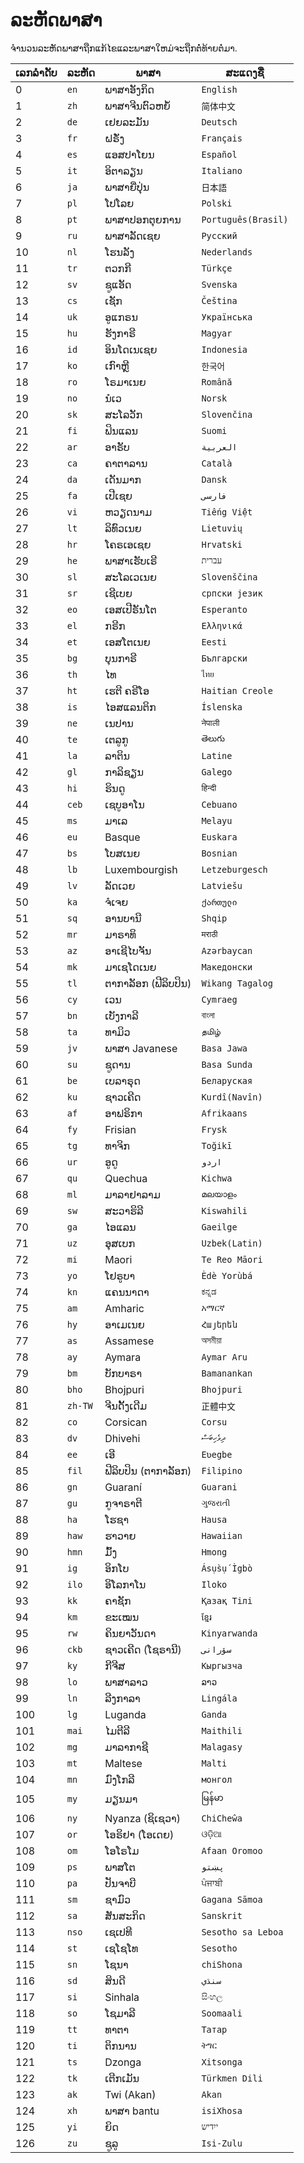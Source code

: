 # ລະຫັດພາສາ

ຈໍານວນລະຫັດພາສາຖືກແກ້ໄຂແລະພາສາໃຫມ່ຈະຖືກຕໍ່ທ້າຍຕໍ່ມາ.

| ເລກລໍາດັບ | ລະຫັດ | ພາສາ | ສະແດງຊື່ |
| - | - | - | - |
| 0 | `en` | ພາສາອັງກິດ | `English` |
| 1 | `zh` | ພາສາຈີນຕົວຫຍໍ້ | `简体中文` |
| 2 | `de` | ເຢຍລະມັນ | `Deutsch` |
| 3 | `fr` | ຝຣັ່ງ | `Français` |
| 4 | `es` | ແອສປາໂຍນ | `Español` |
| 5 | `it` | ອິຕາລຽນ | `Italiano` |
| 6 | `ja` | ພາສາຍີ່ປຸ່ນ | `日本語` |
| 7 | `pl` | ໂປໂລຍ | `Polski` |
| 8 | `pt` | ພາສາປອກຕຸຍການ | `Português(Brasil)` |
| 9 | `ru` | ພາສາລັດເຊຍ | `Русский` |
| 10 | `nl` | ໂຮນລັງ | `Nederlands` |
| 11 | `tr` | ຕວກກີ | `Türkçe` |
| 12 | `sv` | ຊູແອັດ | `Svenska` |
| 13 | `cs` | ເຊັກ | `Čeština` |
| 14 | `uk` | ອູແກຣນ | `Українська` |
| 15 | `hu` | ຮັງກາຣີ | `Magyar` |
| 16 | `id` | ອິນໂດເນເຊຍ | `Indonesia` |
| 17 | `ko` | ເກົາຫຼີ | `한국어` |
| 18 | `ro` | ໂຣມາເນຍ | `Română` |
| 19 | `no` | ນໍເວ | `Norsk` |
| 20 | `sk` | ສະໂລວັກ | `Slovenčina` |
| 21 | `fi` | ຟິນແລນ | `Suomi` |
| 22 | `ar` | ອາຣັບ | `العربية` |
| 23 | `ca` | ຄາຕາລານ | `Català` |
| 24 | `da` | ເດັນມາກ | `Dansk` |
| 25 | `fa` | ເປີເຊຍ | `فارسی` |
| 26 | `vi` | ຫວຽດນາມ | `Tiếng Việt` |
| 27 | `lt` | ລິທົວເນຍ | `Lietuvių` |
| 28 | `hr` | ໂຄຣເອເຊຍ | `Hrvatski` |
| 29 | `he` | ພາສາເຮັບເຣີ | `עברית` |
| 30 | `sl` | ສະໂລເວເນຍ | `Slovenščina` |
| 31 | `sr` | ເຊີເບຍ | `српски језик` |
| 32 | `eo` | ເອສເປີຣັນໂຕ | `Esperanto` |
| 33 | `el` | ກຣີກ | `Ελληνικά` |
| 34 | `et` | ເອສໂຕເນຍ | `Eesti` |
| 35 | `bg` | ບຸນກາຣີ | `Български` |
| 36 | `th` | ໄທ | `ไทย` |
| 37 | `ht` | ເຮຕີ ຄຣີໂອ | `Haitian Creole` |
| 38 | `is` | ໄອສແລນຕິກ | `Íslenska` |
| 39 | `ne` | ເນປານ | `नेपाली` |
| 40 | `te` | ເຕລູກູ | `తెలుగు` |
| 41 | `la` | ລາຕິນ | `Latine` |
| 42 | `gl` | ກາລິຊຽນ | `Galego` |
| 43 | `hi` | ຮິນດູ | `हिन्दी` |
| 44 | `ceb` | ເຊບູອາໂນ | `Cebuano` |
| 45 | `ms` | ມາເລ | `Melayu` |
| 46 | `eu` | Basque | `Euskara` |
| 47 | `bs` | ໂບສເນຍ | `Bosnian` |
| 48 | `lb` | Luxembourgish | `Letzeburgesch` |
| 49 | `lv` | ລັດເວຍ | `Latviešu` |
| 50 | `ka` | ຈໍເຈຍ | `ქართული` |
| 51 | `sq` | ອານບານີ | `Shqip` |
| 52 | `mr` | ມາຣາທິ | `मराठी` |
| 53 | `az` | ອາເຊີໄບຈັນ | `Azərbaycan` |
| 54 | `mk` | ມາເຊໂດເນຍ | `Македонски` |
| 55 | `tl` | ຕາກາລັອກ (ຟີລິບປິນ) | `Wikang Tagalog` |
| 56 | `cy` | ເວນ | `Cymraeg` |
| 57 | `bn` | ເບັງກາລີ | `বাংলা` |
| 58 | `ta` | ທາມິວ | `தமிழ்` |
| 59 | `jv` | ພາສາ Javanese | `Basa Jawa` |
| 60 | `su` | ຊູດານ | `Basa Sunda` |
| 61 | `be` | ເບລາຣຸດ | `Беларуская` |
| 62 | `ku` | ຊາວເຄີດ | `Kurdî(Navîn)` |
| 63 | `af` | ອາຟຣິກາ | `Afrikaans` |
| 64 | `fy` | Frisian | `Frysk` |
| 65 | `tg` | ທາຈິກ | `Toğikī` |
| 66 | `ur` | ອູດູ | `اردو` |
| 67 | `qu` | Quechua | `Kichwa` |
| 68 | `ml` | ມາລາຢາລາມ | `മലയാളം` |
| 69 | `sw` | ສະວາຮິລີ | `Kiswahili` |
| 70 | `ga` | ໄອແລນ | `Gaeilge` |
| 71 | `uz` | ອຸສເບກ | `Uzbek(Latin)` |
| 72 | `mi` | Maori | `Te Reo Māori` |
| 73 | `yo` | ໂຢຣູບາ | `Èdè Yorùbá` |
| 74 | `kn` | ແຄນນາດາ | `ಕನ್ನಡ` |
| 75 | `am` | Amharic | `አማርኛ` |
| 76 | `hy` | ອາເມເນຍ | `Հայերեն` |
| 77 | `as` | Assamese | `অসমীয়া` |
| 78 | `ay` | Aymara | `Aymar Aru` |
| 79 | `bm` | ບັກບາຣາ | `Bamanankan` |
| 80 | `bho` | Bhojpuri | `Bhojpuri` |
| 81 | `zh-TW` | ຈີນດັ້ງເດີມ | `正體中文` |
| 82 | `co` | Corsican | `Corsu` |
| 83 | `dv` | Dhivehi | `ދިވެހިބަސް` |
| 84 | `ee` | ເອີ | `Eʋegbe` |
| 85 | `fil` | ຟີລິບປິນ (ຕາກາລັອກ) | `Filipino` |
| 86 | `gn` | Guaraní | `Guarani` |
| 87 | `gu` | ກູຈາຣາຕີ | `ગુજરાતી` |
| 88 | `ha` | ໂຮຊາ | `Hausa` |
| 89 | `haw` | ຮາວາຍ | `Hawaiian` |
| 90 | `hmn` | ມົ້ງ | `Hmong` |
| 91 | `ig` | ອິກໂບ | `Ásụ̀sụ́ Ìgbò` |
| 92 | `ilo` | ອິໂລກາໂນ | `Iloko` |
| 93 | `kk` | ຄາຊັກ | `Қазақ Тілі` |
| 94 | `km` | ຂະເໝນ | `ខ្មែរ` |
| 95 | `rw` | ຄິນຍາວັນດາ | `Kinyarwanda` |
| 96 | `ckb` | ຊາວເຄີດ (ໂຊຣານີ) | `سۆرانی` |
| 97 | `ky` | ກີຈີສ | `Кыргызча` |
| 98 | `lo` | ພາສາລາວ | `ລາວ` |
| 99 | `ln` | ລີງກາລາ | `Lingála` |
| 100 | `lg` | Luganda | `Ganda` |
| 101 | `mai` | ໄມຕີລີ | `Maithili` |
| 102 | `mg` | ມາລາກາຊີ | `Malagasy` |
| 103 | `mt` | Maltese | `Malti` |
| 104 | `mn` | ມົງໂກລີ | `монгол` |
| 105 | `my` | ມຽນມາ | `မြန်မာ` |
| 106 | `ny` | Nyanza (ຊິເຊວາ) | `ChiCheŵa` |
| 107 | `or` | ໂອຣິຢາ (ໂອເດຍ) | `ଓଡ଼ିଆ` |
| 108 | `om` | ໂອໂຣໂມ | `Afaan Oromoo` |
| 109 | `ps` | ພາສໂຕ | `پښتو` |
| 110 | `pa` | ປັນຈາບີ | `ਪੰਜਾਬੀ` |
| 111 | `sm` | ຊາມົວ | `Gagana Sāmoa` |
| 112 | `sa` | ສັນສະກິດ | `Sanskrit` |
| 113 | `nso` | ເຊເປທີ | `Sesotho sa Leboa` |
| 114 | `st` | ເຊໂຊໂທ | `Sesotho` |
| 115 | `sn` | ໂຊນາ | `chiShona` |
| 116 | `sd` | ສິນດີ | `سنڌي` |
| 117 | `si` | Sinhala | `සිංහල` |
| 118 | `so` | ໂຊມາລີ | `Soomaali` |
| 119 | `tt` | ທາຕາ | `Татар` |
| 120 | `ti` | ຕິກນານ | `ትግር` |
| 121 | `ts` | Dzonga | `Xitsonga` |
| 122 | `tk` | ເຕີກເມັນ | `Türkmen Dili` |
| 123 | `ak` | Twi (Akan) | `Akan` |
| 124 | `xh` | ພາສາ bantu | `isiXhosa` |
| 125 | `yi` | ຍິດ | `ייִדיש` |
| 126 | `zu` | ຊູລູ | `Isi-Zulu` |